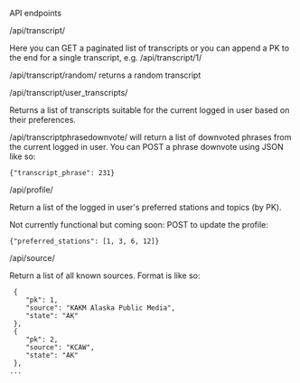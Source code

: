 API endpoints

/api/transcript/

Here you can GET a paginated list of transcripts or you can append a PK to the end for a single transcript, e.g. /api/transcript/1/

/api/transcript/random/ returns a random transcript

/api/transcript/user_transcripts/

Returns a list of transcripts suitable for the current logged in user based on their preferences.


/api/transcriptphrasedownvote/ will return a list of downvoted phrases from the current logged in user. You can POST a phrase downvote using JSON like so:

`{"transcript_phrase": 231}`


/api/profile/ 

Return a list of the logged in user's preferred stations and topics (by PK).

Not currently functional but coming soon: POST to update the profile:

`{"preferred_stations": [1, 3, 6, 12]}`


/api/source/

Return a list of all known sources. Format is like so:

```
 {
    "pk": 1,
    "source": "KAKM Alaska Public Media",
    "state": "AK"
 },
 {
    "pk": 2,
    "source": "KCAW",
    "state": "AK"
 },
...
```
